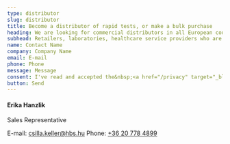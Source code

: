 ```yaml
---
type: distributor
slug: distributor
title: Become a distributor of rapid tests, or make a bulk purchase
heading: We are looking for commercial distributors in all European countries
subhead: Retailers, laboratories, healthcare service providers who are to buy large quantities of tests are welcome.
name: Contact Name
company: Company Name
email: E-mail
phone: Phone
message: Message
consent: I've read and accepted the&nbsp;<a href="/privacy" target="_blank">privacy policy</a>.
button: Send
---
```

#### Erika Hanzlik

Sales Representative

E-mail: [csilla.keller@hbs.hu](mailto:csilla.keller@hbs.hu)
Phone: [+36 20 778 4899](tel:+36207784899)